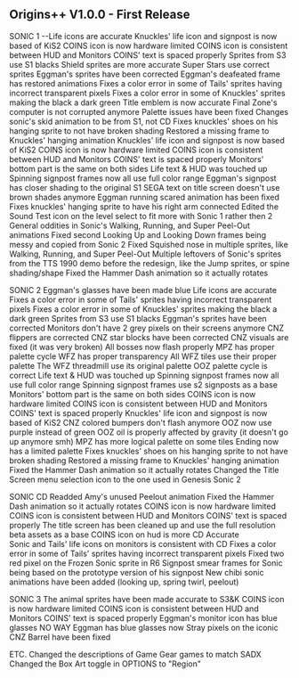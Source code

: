 ## Origins++ V1.0.0 - First Release

SONIC 1
--Life icons are accurate
		Knuckles' life icon and signpost is now based of KiS2
		COINS icon is now hardware limited
		COINS icon is consistent between HUD and Monitors
		COINS' text is spaced properly
		Sprites from S3 use S1 blacks
		Shield sprites are more accurate
		Super Stars use correct sprites
		Eggman's sprites have been corrected
		Eggman's deafeated frame has restored animations
		Fixes a color error in some of Tails' sprites having incorrect transparent pixels
		Fixes a color error in some of Knuckles' sprites making the black a dark green
		Title emblem is now accurate
		Final Zone's computer is not corrupted anymore
		Palette issues have been fixed
		Changes sonic's skid animation to be from S1, not CD
		Fixes knuckles' shoes on his hanging sprite to not have broken shading
		Restored a missing frame to Knuckles' hanging animation
		Knuckles' life icon and signpost is now based of KiS2
		COINS icon is now hardware limited
		COINS icon is consistent between HUD and Monitors
		COINS' text is spaced properly
		Monitors' bottom part is the same on both sides
		Life text & HUD was touched up
		Spinning signpost frames now all use full color range
		Eggman's signpost has closer shading to the original S1
		SEGA text on title screen doesn't use brown shades anymore
		Eggman running scared animation has been fixed
		Fixes knuckles' hanging sprite to have his right arm connected
		Edited the Sound Test icon on the level select to fit more with Sonic 1 rather then 2
		General oddities in Sonic's Walking, Running, and Super Peel-Out animations
		Fixed second Looking Up and Looking Down frames being messy and copied from Sonic 2
		Fixed Squished nose in multiple sprites, like Walking, Running, and Super Peel-Out
		Multiple leftovers of Sonic's sprites from the TTS 1990 demo before the redesign, like the Jump sprites, or spine shading/shape
		Fixed the Hammer Dash animation so it actually rotates


SONIC 2
		Eggman's glasses have been made blue
		Life icons are accurate
		Fixes a color error in some of Tails' sprites having incorrect transparent pixels
		Fixes a color error in some of Knuckles' sprites making the black a dark green
		Sprites from S3 use S1 blacks
		Eggman's sprites have been corrected
		Monitors don't have 2 grey pixels on their screens anymore
		CNZ flippers are corrected
		CNZ star blocks have been corrected
		CNZ visuals are fixed (it was very broken)
		All bosses now flash properly
		MPZ has proper palette cycle
		WFZ has proper transparency
		All WFZ tiles use their proper palette
		The WFZ threadmill use its original palette
		OOZ palette cycle is correct
		Life text & HUD was touched up
		Spinning signpost frames now all use full color range
		Spinning signpost frames use s2 signposts as a base
		Monitors' bottom part is the same on both sides
		COINS icon is now hardware limited
		COINS icon is consistent between HUD and Monitors
		COINS' text is spaced properly
		Knuckles' life icon and signpost is now based of KiS2
		CNZ colored bumpers don't flash anymore
		OOZ now use purple instead of green 
		OOZ oil is properly affected by gravity (it doesn't go up anymore smh)
		MPZ has more logical palette on some tiles
		Ending now has a limited palette
		Fixes knuckles' shoes on his hanging sprite to not have broken shading
		Restored a missing frame to Knuckles' hanging animation
		Fixed the Hammer Dash animation so it actually rotates
		Changed the Title Screen menu selection icon to the one used in Genesis Sonic 2


SONIC CD
		Readded Amy's unused Peelout animation
		Fixed the Hammer Dash animation so it actually rotates
		COINS icon is now hardware limited
		COINS icon is consistent between HUD and Monitors
		COINS' text is spaced properly
		The title screen has been cleaned up and use the full resolution beta assets as a base
		COINS icon on hud is more CD Accurate	
		Sonic and Tails' life icons on monitors is consistent with CD
		Fixes a color error in some of Tails' sprites having incorrect transparent pixels
		Fixed two red pixel on the Frozen Sonic sprite in R6
		Signpost smear frames for Sonic being based on the prototype version of his signpost
		New chibi sonic animations have been added (looking up, spring twirl, peelout)


SONIC 3
		The animal sprites have been made accurate to S3&K
		COINS icon is now hardware limited
		COINS icon is consistent between HUD and Monitors
		COINS' text is spaced properly
		Eggman's monitor icon has blue glasses
		NO WAY Eggman has blue glasses now
		Stray pixels on the iconic CNZ Barrel have been fixed


ETC.
		Changed the descriptions of Game Gear games to match SADX
		Changed the Box Art toggle in OPTIONS to "Region"
